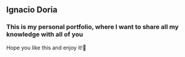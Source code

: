 ## Ignacio Doria
### This is my personal portfolio, where I want to share all my knowledge with all of you
Hope you like this and enjoy it!🤖
